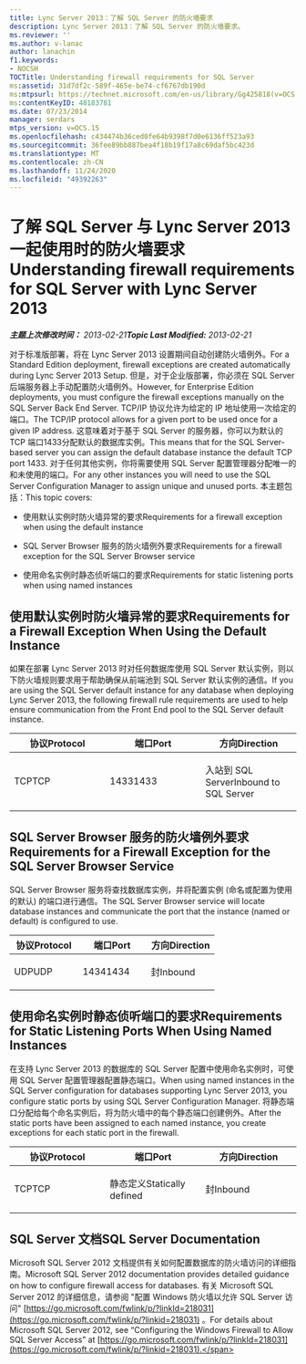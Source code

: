 ```yaml
---
title: Lync Server 2013：了解 SQL Server 的防火墙要求
description: Lync Server 2013：了解 SQL Server 的防火墙要求。
ms.reviewer: ''
ms.author: v-lanac
author: lanachin
f1.keywords:
- NOCSH
TOCTitle: Understanding firewall requirements for SQL Server
ms:assetid: 31d7df2c-589f-465e-be74-cf6767db190d
ms:mtpsurl: https://technet.microsoft.com/en-us/library/Gg425818(v=OCS.15)
ms:contentKeyID: 48183781
ms.date: 07/23/2014
manager: serdars
mtps_version: v=OCS.15
ms.openlocfilehash: c434474b36ced0fe64b9398f7d0e6136ff523a93
ms.sourcegitcommit: 36fee89bb887bea4f18b19f17a8c69daf5bc423d
ms.translationtype: MT
ms.contentlocale: zh-CN
ms.lasthandoff: 11/24/2020
ms.locfileid: "49392263"
---
```

# <a name="understanding-firewall-requirements-for-sql-server-with-lync-server-2013"></a><span data-ttu-id="99b8f-103">了解 SQL Server 与 Lync Server 2013 一起使用时的防火墙要求</span><span class="sxs-lookup"><span data-stu-id="99b8f-103">Understanding firewall requirements for SQL Server with Lync Server 2013</span></span>

<div data-xmlns="http://www.w3.org/1999/xhtml">

<div class="topic" data-xmlns="http://www.w3.org/1999/xhtml" data-msxsl="urn:schemas-microsoft-com:xslt" data-cs="https://msdn.microsoft.com/">

<div data-asp="https://msdn2.microsoft.com/asp">



</div>

<div id="mainSection">

<div id="mainBody"><span data-ttu-id="99b8f-104">

<span> </span></span><span class="sxs-lookup"><span data-stu-id="99b8f-104">

<span> </span></span></span>

<span data-ttu-id="99b8f-105">_**主题上次修改时间：** 2013-02-21_</span><span class="sxs-lookup"><span data-stu-id="99b8f-105">_**Topic Last Modified:** 2013-02-21_</span></span>

<span data-ttu-id="99b8f-106">对于标准版部署，将在 Lync Server 2013 设置期间自动创建防火墙例外。</span><span class="sxs-lookup"><span data-stu-id="99b8f-106">For a Standard Edition deployment, firewall exceptions are created automatically during Lync Server 2013 Setup.</span></span> <span data-ttu-id="99b8f-107">但是，对于企业版部署，你必须在 SQL Server 后端服务器上手动配置防火墙例外。</span><span class="sxs-lookup"><span data-stu-id="99b8f-107">However, for Enterprise Edition deployments, you must configure the firewall exceptions manually on the SQL Server Back End Server.</span></span> <span data-ttu-id="99b8f-108">TCP/IP 协议允许为给定的 IP 地址使用一次给定的端口。</span><span class="sxs-lookup"><span data-stu-id="99b8f-108">The TCP/IP protocol allows for a given port to be used once for a given IP address.</span></span> <span data-ttu-id="99b8f-109">这意味着对于基于 SQL Server 的服务器，你可以为默认的 TCP 端口1433分配默认的数据库实例。</span><span class="sxs-lookup"><span data-stu-id="99b8f-109">This means that for the SQL Server-based server you can assign the default database instance the default TCP port 1433.</span></span> <span data-ttu-id="99b8f-110">对于任何其他实例，你将需要使用 SQL Server 配置管理器分配唯一的和未使用的端口。</span><span class="sxs-lookup"><span data-stu-id="99b8f-110">For any other instances you will need to use the SQL Server Configuration Manager to assign unique and unused ports.</span></span> <span data-ttu-id="99b8f-111">本主题包括：</span><span class="sxs-lookup"><span data-stu-id="99b8f-111">This topic covers:</span></span>

  - <span data-ttu-id="99b8f-112">使用默认实例时防火墙异常的要求</span><span class="sxs-lookup"><span data-stu-id="99b8f-112">Requirements for a firewall exception when using the default instance</span></span>

  - <span data-ttu-id="99b8f-113">SQL Server Browser 服务的防火墙例外要求</span><span class="sxs-lookup"><span data-stu-id="99b8f-113">Requirements for a firewall exception for the SQL Server Browser service</span></span>

  - <span data-ttu-id="99b8f-114">使用命名实例时静态侦听端口的要求</span><span class="sxs-lookup"><span data-stu-id="99b8f-114">Requirements for static listening ports when using named instances</span></span>

<div>

## <a name="requirements-for-a-firewall-exception-when-using-the-default-instance"></a><span data-ttu-id="99b8f-115">使用默认实例时防火墙异常的要求</span><span class="sxs-lookup"><span data-stu-id="99b8f-115">Requirements for a Firewall Exception When Using the Default Instance</span></span>

<span data-ttu-id="99b8f-116">如果在部署 Lync Server 2013 时对任何数据库使用 SQL Server 默认实例，则以下防火墙规则要求用于帮助确保从前端池到 SQL Server 默认实例的通信。</span><span class="sxs-lookup"><span data-stu-id="99b8f-116">If you are using the SQL Server default instance for any database when deploying Lync Server 2013, the following firewall rule requirements are used to help ensure communication from the Front End pool to the SQL Server default instance.</span></span>


<table>
<colgroup>
<col style="width: 33%" />
<col style="width: 33%" />
<col style="width: 33%" />
</colgroup>
<thead>
<tr class="header">
<th><span data-ttu-id="99b8f-117">协议</span><span class="sxs-lookup"><span data-stu-id="99b8f-117">Protocol</span></span></th>
<th><span data-ttu-id="99b8f-118">端口</span><span class="sxs-lookup"><span data-stu-id="99b8f-118">Port</span></span></th>
<th><span data-ttu-id="99b8f-119">方向</span><span class="sxs-lookup"><span data-stu-id="99b8f-119">Direction</span></span></th>
</tr>
</thead>
<tbody>
<tr class="odd">
<td><p><span data-ttu-id="99b8f-120">TCP</span><span class="sxs-lookup"><span data-stu-id="99b8f-120">TCP</span></span></p></td>
<td><p><span data-ttu-id="99b8f-121">1433</span><span class="sxs-lookup"><span data-stu-id="99b8f-121">1433</span></span></p></td>
<td><p><span data-ttu-id="99b8f-122">入站到 SQL Server</span><span class="sxs-lookup"><span data-stu-id="99b8f-122">Inbound to SQL Server</span></span></p></td>
</tr>
</tbody>
</table>


</div>

<div>

## <a name="requirements-for-a-firewall-exception-for-the-sql-server-browser-service"></a><span data-ttu-id="99b8f-123">SQL Server Browser 服务的防火墙例外要求</span><span class="sxs-lookup"><span data-stu-id="99b8f-123">Requirements for a Firewall Exception for the SQL Server Browser Service</span></span>

<span data-ttu-id="99b8f-124">SQL Server Browser 服务将查找数据库实例，并将配置实例 (命名或配置为使用的默认) 的端口进行通信。</span><span class="sxs-lookup"><span data-stu-id="99b8f-124">The SQL Server Browser service will locate database instances and communicate the port that the instance (named or default) is configured to use.</span></span>


<table>
<colgroup>
<col style="width: 33%" />
<col style="width: 33%" />
<col style="width: 33%" />
</colgroup>
<thead>
<tr class="header">
<th><span data-ttu-id="99b8f-125">协议</span><span class="sxs-lookup"><span data-stu-id="99b8f-125">Protocol</span></span></th>
<th><span data-ttu-id="99b8f-126">端口</span><span class="sxs-lookup"><span data-stu-id="99b8f-126">Port</span></span></th>
<th><span data-ttu-id="99b8f-127">方向</span><span class="sxs-lookup"><span data-stu-id="99b8f-127">Direction</span></span></th>
</tr>
</thead>
<tbody>
<tr class="odd">
<td><p><span data-ttu-id="99b8f-128">UDP</span><span class="sxs-lookup"><span data-stu-id="99b8f-128">UDP</span></span></p></td>
<td><p><span data-ttu-id="99b8f-129">1434</span><span class="sxs-lookup"><span data-stu-id="99b8f-129">1434</span></span></p></td>
<td><p><span data-ttu-id="99b8f-130">封</span><span class="sxs-lookup"><span data-stu-id="99b8f-130">Inbound</span></span></p></td>
</tr>
</tbody>
</table>


</div>

<div>

## <a name="requirements-for-static-listening-ports-when-using-named-instances"></a><span data-ttu-id="99b8f-131">使用命名实例时静态侦听端口的要求</span><span class="sxs-lookup"><span data-stu-id="99b8f-131">Requirements for Static Listening Ports When Using Named Instances</span></span>

<span data-ttu-id="99b8f-132">在支持 Lync Server 2013 的数据库的 SQL Server 配置中使用命名实例时，可使用 SQL Server 配置管理器配置静态端口。</span><span class="sxs-lookup"><span data-stu-id="99b8f-132">When using named instances in the SQL Server configuration for databases supporting Lync Server 2013, you configure static ports by using SQL Server Configuration Manager.</span></span> <span data-ttu-id="99b8f-133">将静态端口分配给每个命名实例后，将为防火墙中的每个静态端口创建例外。</span><span class="sxs-lookup"><span data-stu-id="99b8f-133">After the static ports have been assigned to each named instance, you create exceptions for each static port in the firewall.</span></span>


<table>
<colgroup>
<col style="width: 33%" />
<col style="width: 33%" />
<col style="width: 33%" />
</colgroup>
<thead>
<tr class="header">
<th><span data-ttu-id="99b8f-134">协议</span><span class="sxs-lookup"><span data-stu-id="99b8f-134">Protocol</span></span></th>
<th><span data-ttu-id="99b8f-135">端口</span><span class="sxs-lookup"><span data-stu-id="99b8f-135">Port</span></span></th>
<th><span data-ttu-id="99b8f-136">方向</span><span class="sxs-lookup"><span data-stu-id="99b8f-136">Direction</span></span></th>
</tr>
</thead>
<tbody>
<tr class="odd">
<td><p><span data-ttu-id="99b8f-137">TCP</span><span class="sxs-lookup"><span data-stu-id="99b8f-137">TCP</span></span></p></td>
<td><p><span data-ttu-id="99b8f-138">静态定义</span><span class="sxs-lookup"><span data-stu-id="99b8f-138">Statically defined</span></span></p></td>
<td><p><span data-ttu-id="99b8f-139">封</span><span class="sxs-lookup"><span data-stu-id="99b8f-139">Inbound</span></span></p></td>
</tr>
</tbody>
</table>


</div>

<div>

## <a name="sql-server-documentation"></a><span data-ttu-id="99b8f-140">SQL Server 文档</span><span class="sxs-lookup"><span data-stu-id="99b8f-140">SQL Server Documentation</span></span>

<span data-ttu-id="99b8f-141">Microsoft SQL Server 2012 文档提供有关如何配置数据库的防火墙访问的详细指南。</span><span class="sxs-lookup"><span data-stu-id="99b8f-141">Microsoft SQL Server 2012 documentation provides detailed guidance on how to configure firewall access for databases.</span></span> <span data-ttu-id="99b8f-142">有关 Microsoft SQL Server 2012 的详细信息，请参阅 "配置 Windows 防火墙以允许 SQL Server 访问" [https://go.microsoft.com/fwlink/p/?linkId=218031](https://go.microsoft.com/fwlink/p/?linkid=218031) 。</span><span class="sxs-lookup"><span data-stu-id="99b8f-142">For details about Microsoft SQL Server 2012, see “Configuring the Windows Firewall to Allow SQL Server Access” at [https://go.microsoft.com/fwlink/p/?linkId=218031](https://go.microsoft.com/fwlink/p/?linkid=218031).</span></span>

<span data-ttu-id="99b8f-143"></div>

</div>

<span> </span>

</div>

</div>

</span><span class="sxs-lookup"><span data-stu-id="99b8f-143"></div>

</div>

<span> </span>

</div>

</div>

</span></span></div>

